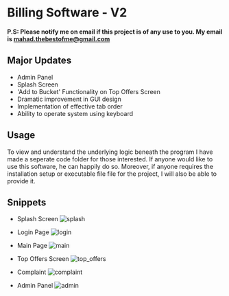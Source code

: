 # Billing Software - V2
**P.S: Please notify me on email if this project is of any use to you. My email is mahad.thebestofme@gmail.com**

## Major Updates
- Admin Panel
- Splash Screen
- 'Add to Bucket' Functionality on Top Offers Screen
- Dramatic improvement in GUI design
- Implementation of effective tab order
- Ability to operate system using keyboard

## Usage
To view and understand the underlying logic beneath the program I have made a seperate code folder for those interested.
If anyone would like to use this software, he can happily do so. Moreover, if anyone requires the installation setup or executable file
file for the project, I will also be able to provide it.

## Snippets
- Splash Screen
  ![splash](https://github.com/mahadsarfrazbutt/billing-software/assets/139609282/dcfc6cbd-2054-48e9-b427-0581da44398d)

- Login Page
  ![login](https://github.com/mahadsarfrazbutt/billing-software/assets/139609282/685dcc74-520f-44bc-af5e-880df09d0093)

- Main Page
  ![main](https://github.com/mahadsarfrazbutt/billing-software/assets/139609282/1c74b940-ee5c-4770-a276-153a50e2cc24)

- Top Offers Screen
  ![top_offers](https://github.com/mahadsarfrazbutt/billing-software/assets/139609282/53d6c8df-77e6-415e-a692-62e589fa7903)

- Complaint
  ![complaint](https://github.com/mahadsarfrazbutt/billing-software/assets/139609282/b9f23f3b-bfa3-4486-9784-bbceeffb8df9)

- Admin Panel
  ![admin](https://github.com/mahadsarfrazbutt/billing-software/assets/139609282/726ff561-3603-4ae5-8c0b-493cb3252395)




  
